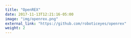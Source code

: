 ```yaml
---
title: "OpenREX"
date: 2017-11-13T12:21:16-05:00
image: "img/openrex.png"
external_link: "https://github.com/roboticeyes/openrex"
weight: 2
---
```

